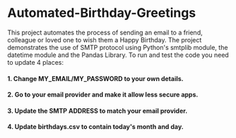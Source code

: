 # Automated-Birthday-Greetings
This project automates the process of sending an email to a friend, colleague or loved one to wish them a Happy Birthday.  The project demonstrates the use of SMTP protocol using Python's smtplib module, the datetime module and the Pandas Library. 
To run and test the code you need to update 4 places:
#### 1. Change MY_EMAIL/MY_PASSWORD to your own details.
#### 2. Go to your email provider and make it allow less secure apps.
#### 3. Update the SMTP ADDRESS to match your email provider.
#### 4. Update birthdays.csv to contain today's month and day.
